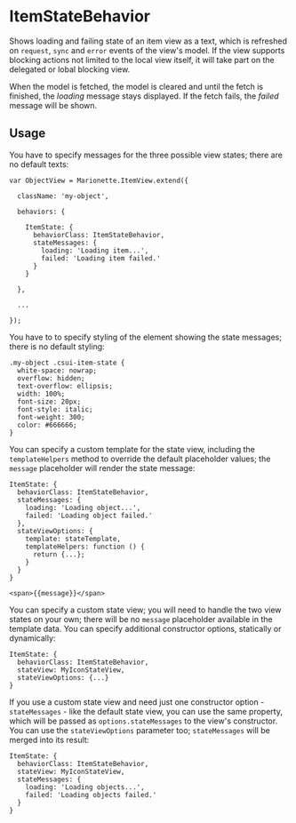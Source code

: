 ItemStateBehavior
=================

Shows loading and failing state of an item view as a text, which is
refreshed on `request`, `sync` and `error` events of the view's
model.  If the view supports blocking actions not limited to the
local view itself, it will take part on the delegated or lobal blocking
view.

When the model is fetched, the model is cleared and until the fetch is
finished, the *loading* message stays displayed. If the fetch fails,
the *failed* message will be shown.

Usage
-----

You have to specify messages for the three possible view states; there
are no default texts:

    var ObjectView = Marionette.ItemView.extend({

      className: 'my-object',

      behaviors: {

        ItemState: {
          behaviorClass: ItemStateBehavior,
          stateMessages: {
            loading: 'Loading item...',
            failed: 'Loading item failed.'
          }
        }

      },

      ...

    });

You have to to specify styling of the element showing the state messages;
there is no default styling:

    .my-object .csui-item-state {
      white-space: nowrap;
      overflow: hidden;
      text-overflow: ellipsis;
      width: 100%;
      font-size: 20px;
      font-style: italic;
      font-weight: 300;
      color: #666666;
    }

You can specify a custom template for the state view, including the
`templateHelpers` method to override the default placeholder values;
the `message` placeholder will render the state message:

    ItemState: {
      behaviorClass: ItemStateBehavior,
      stateMessages: {
        loading: 'Loading object...',
        failed: 'Loading object failed.'
      },
      stateViewOptions: {
        template: stateTemplate,
        templateHelpers: function () {
          return {...};
        }
      }
    }

    <span>{{message}}</span>

You can specify a custom state view; you will need to handle the two
view states on your own; there will be no `message` placeholder available
in the template data.  You can specify additional constructor options,
statically or dynamically:

    ItemState: {
      behaviorClass: ItemStateBehavior,
      stateView: MyIconStateView,
      stateViewOptions: {...}
    }

If you use a custom state view and need just one constructor option -
`stateMessages` - like the default state view, you can use the same property,
which will be passed as `options.stateMessages` to the view's constructor.
You can use the `stateViewOptions` parameter too; `stateMessages` will be
merged into its result:

    ItemState: {
      behaviorClass: ItemStateBehavior,
      stateView: MyIconStateView,
      stateMessages: {
        loading: 'Loading objects...',
        failed: 'Loading objects failed.'
      }
    }
